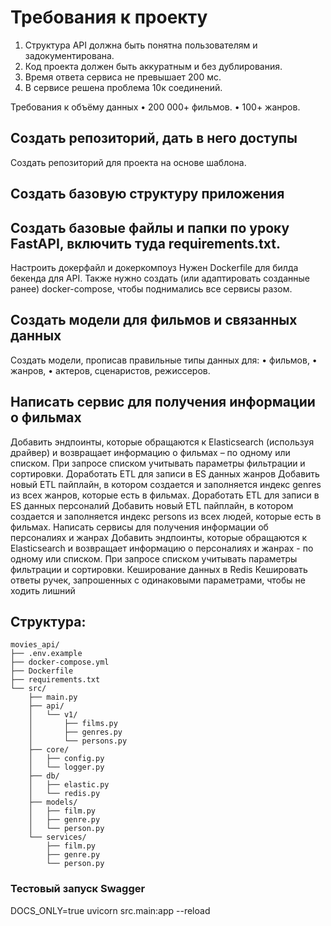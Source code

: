 # Требования к проекту
1.	Структура API должна быть понятна пользователям и задокументирована.
2.	Код проекта должен быть аккуратным и без дублирования.
3.	Время ответа сервиса не превышает 200 мс.
4.	В сервисе решена проблема 10к соединений.

Требования к объёму данных
•	200 000+ фильмов.
•	100+ жанров.


## Создать репозиторий, дать в него доступы
Создать репозиторий для проекта на основе шаблона. 
 
## Создать базовую структуру приложения
## Создать базовые файлы и папки по уроку FastAPI, включить туда requirements.txt.
 			
Настроить докерфайл и докеркомпоуз
Нужен Dockerfile для билда бекенда для API. Также нужно создать (или адаптировать созданные ранее) docker-compose, чтобы поднимались все сервисы разом.

## Создать модели для фильмов и связанных данных
Создать модели, прописав правильные типы данных для:
•	фильмов,
•	жанров,
•	актеров, сценаристов, режиссеров.

## Написать сервис для получения информации о фильмах
Добавить эндпоинты, которые обращаются к Elasticsearch (используя драйвер) и возвращает информацию о фильмах – по одному или списком.
При запросе списком учитывать параметры фильтрации и сортировки.
Доработать ETL для записи в ES данных жанров
Добавить новый ETL пайплайн, в котором создается и заполняется индекс genres из всех жанров, которые есть в фильмах.
Доработать ETL для записи в ES данных персоналий
Добавить новый ETL пайплайн, в котором создается и заполняется индекс persons из всех людей, которые есть в фильмах.
Написать сервисы для получения информации об персоналиях и жанрах
Добавить эндпоинты, которые обращаются к Elasticsearch и возвращает информацию о персоналиях и жанрах - по одному или списком.
При запросе списком учитывать параметры фильтрации и сортировки.
Кеширование данных в Redis
Кешировать ответы ручек, запрошенных с одинаковыми параметрами, чтобы не ходить лишний 


## Структура:
```
movies_api/
├── .env.example
├── docker-compose.yml
├── Dockerfile
├── requirements.txt
└── src/
    ├── main.py
    ├── api/
    │   └── v1/
    │       ├── films.py
    │       ├── genres.py
    │       └── persons.py
    ├── core/
    │   ├── config.py
    │   └── logger.py
    ├── db/
    │   ├── elastic.py
    │   └── redis.py
    ├── models/
    │   ├── film.py
    │   ├── genre.py
    │   └── person.py
    └── services/
        ├── film.py
        ├── genre.py
        └── person.py
```

### Тестовый запуск Swagger

DOCS_ONLY=true uvicorn src.main:app --reload